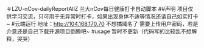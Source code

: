 ＃LZU-nCov-dailyReportAllZ
兰大nCov每日健康打卡自动脚本
##声明
项目仅供学习交流，只可用于无异常时打卡，如果出现身体不适等情况还请自己如实打卡~
#云端运行
地址：http://104.168.170.70 不想搞域名了
需要上传用户密码，若是介意还是自己下载开源项目倒腾吧~
#usage
暂时不更新（代码写的比较乱不想解释，哭哭）
